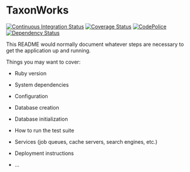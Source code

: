 TaxonWorks
==========

[![Continuous Integration Status][1]][2]
[![Coverage Status][3]][4]
[![CodePolice][5]][6]
[![Dependency Status][7]][8]


This README would normally document whatever steps are necessary to get the
application up and running.

Things you may want to cover:

* Ruby version

* System dependencies

* Configuration

* Database creation

* Database initialization

* How to run the test suite

* Services (job queues, cache servers, search engines, etc.)

* Deployment instructions

* ...


[1]: https://secure.travis-ci.org/mbl-cli/taxonworks.png
[2]: http://travis-ci.org/mbl-cli/taxonworks
[3]: https://coveralls.io/repos/mbl-cli/taxonworks/badge.png?branch=master
[4]: https://coveralls.io/r/mbl-cli/taxonworks?branch=master
[5]: https://codeclimate.com/github/mbl-cli/taxonworks.png
[6]: https://codeclimate.com/github/mbl-cli/taxonworks
[7]: https://gemnasium.com/mbl-cli/taxonworks.png
[8]: https://gemnasium.com/mbl-cli/taxonworks
